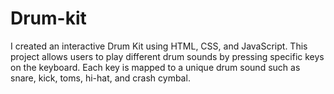 # Drum-kit
I created an interactive Drum Kit using HTML, CSS, and JavaScript. This project allows users to play different drum sounds by pressing specific keys on the keyboard. Each key is mapped to a unique drum sound such as snare, kick, toms, hi-hat, and crash cymbal.
